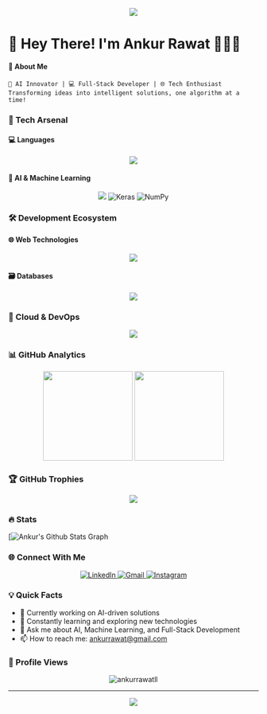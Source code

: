 
<p align="center">
    <img src="https://capsule-render.vercel.app/api?type=waving&color=gradient&height=100&section=header"/>
</p>
 <h1>🌟 Hey There! I'm Ankur Rawat 👨‍💻🚀
</h1> 
<h4>📌 About Me  </h4>


```
🧠 AI Innovator | 💻 Full-Stack Developer | 🌐 Tech Enthusiast
Transforming ideas into intelligent solutions, one algorithm at a time!
```

### 🔬 Tech Arsenal

#### 💻 Languages
<p align="center">
    <img src="https://skillicons.dev/icons?i=python,javascript,java,dart,r,julia" />
</p>

#### 🤖 AI & Machine Learning
<p align="center">
    <img src="https://skillicons.dev/icons?i=tensorflow,pytorch,sklearn,pytorch" />
    <img alt="Keras" src="https://img.shields.io/badge/Keras-%23D00000.svg?style=for-the-badge&logo=Keras&logoColor=white">
    <img alt="NumPy" src="https://img.shields.io/badge/numpy-%23013243.svg?style=for-the-badge&logo=numpy&logoColor=white">
</p>

### 🛠 Development Ecosystem

#### 🌐 Web Technologies
<p align="center">
    <img src="https://skillicons.dev/icons?i=react,html,css,tailwind,bootstrap,django" />
</p>

#### 🗃 Databases
<p align="center">
    <img src="https://skillicons.dev/icons?i=mysql,mongodb,postgres,sqlite" />
</p>

### 🚀 Cloud & DevOps
<p align="center">
    <img src="https://skillicons.dev/icons?i=aws,firebase,heroku,docker,git,github" />
</p>

### 📊 GitHub Analytics
<p align="center">
    <img height="180em" src="https://github-readme-stats.vercel.app/api?username=ankurrawatll&show_icons=true&theme=tokyonight&include_all_commits=true&count_private=true"/>
    <img height="180em" src="https://github-readme-stats.vercel.app/api/top-langs/?username=ankurrawatll&layout=compact&langs_count=7&theme=tokyonight"/>
</p>

### 🏆 GitHub Trophies
<p align="center">
    <img src="https://github-profile-trophy.vercel.app/?username=ankurrawatll&theme=tokyonight&no-frame=true&row=1&column=7" />
</p>

### 🔥 Stats

[![Ankur's Github Stats Graph](https://github-profile-summary-cards.vercel.app/api/cards/profile-details?username=ankurrawatll&theme=radical&hide_border=true)



### 🌐 Connect With Me
<p align="center">
    <a href="https://www.linkedin.com/in/ankur-rawat-a638761b3/" target="_blank">
        <img alt="LinkedIn" src="https://img.shields.io/badge/LinkedIn-0077B5?style=for-the-badge&logo=linkedin&logoColor=white"/>
    </a>
    <a href="mailto:ankurrawat2005@gmail.com" target="_blank">
        <img alt="Gmail" src="https://img.shields.io/badge/Gmail-D14836?style=for-the-badge&logo=gmail&logoColor=white"/>
    </a>
    <a href="https://www.instagram.com/__ankur_rawat__" target="_blank">
        <img alt="Instagram" src="https://img.shields.io/badge/Instagram-E4405F?style=for-the-badge&logo=instagram&logoColor=white"/>
    </a>
</p>

### 💡 Quick Facts
- 🔭 Currently working on AI-driven solutions
- 🌱 Constantly learning and exploring new technologies
- 💬 Ask me about AI, Machine Learning, and Full-Stack Development
- 📫 How to reach me: ankurrawat@gmail.com

### 🎨 Profile Views
<p align="center"> 
    <img src="https://komarev.com/ghpvc/?username=ankurrawatll&label=Profile%20views&color=0e75b6&style=flat" alt="ankurrawatll" /> 
</p>

---


<p align="center">
    <img src="https://capsule-render.vercel.app/api?type=waving&color=gradient&height=100&section=footer"/>
</p>


